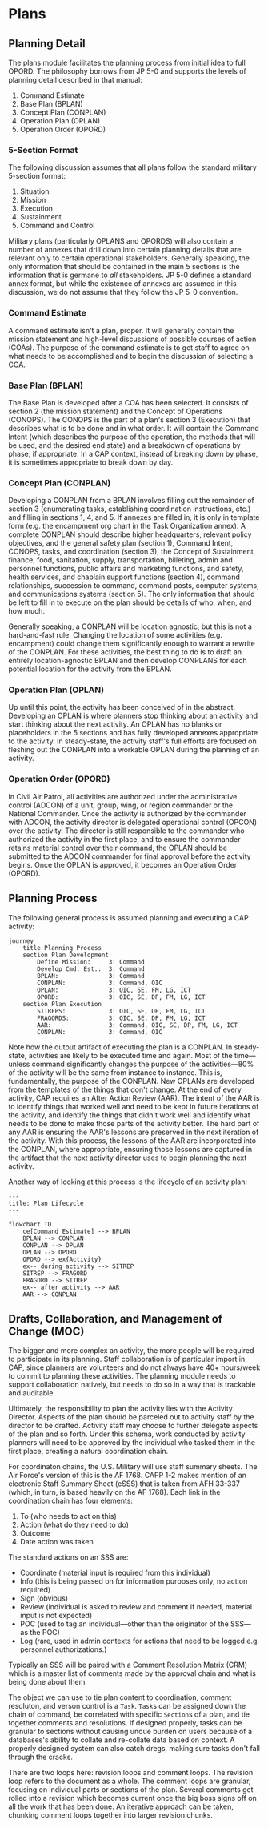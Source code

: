 # Plans

## Planning Detail

The plans module facilitates the planning process from initial idea to full OPORD.
The philosophy borrows from JP 5-0 and supports the levels of planning detail
described in that manual:

1. Command Estimate
2. Base Plan (BPLAN)
3. Concept Plan (CONPLAN)
4. Operation Plan (OPLAN)
5. Operation Order (OPORD)

### 5-Section Format

The following discussion assumes that all plans follow the standard military 
5-section format:

1. Situation
2. Mission
3. Execution
4. Sustainment
5. Command and Control

Military plans (particularly OPLANS and OPORDS) will also contain a number of
annexes that drill down into certain planning details that are relevant only
to certain operational stakeholders. Generally speaking, the only information
that should be contained in the main 5 sections is the information that is germane
to *all* stakeholders. JP 5-0 defines a standard annex format, but while the 
existence of annexes are assumed in this discussion, we do not assume that they
follow the JP 5-0 convention.

### Command Estimate

A command estimate isn't a plan, proper. It will generally contain the mission 
statement and high-level discussions of possible courses of action (COAs). The
purpose of the command estimate is to get staff to agree on what needs to be 
accomplished and to begin the discussion of selecting a COA.

### Base Plan (BPLAN)

The Base Plan is developed after a COA has been selected. It consists of section 2
(the mission statement) and the Concept of Operations (CONOPS). The CONOPS is the 
part of a plan's section 3 (Execution) that describes what is to be done and in what 
order. It will contain the Command Intent (which describes the purpose of the 
operation, the methods that will be used, and the desired end state) and a breakdown 
of operations by phase, if appropriate. In a CAP context, instead of breaking down by 
phase, it is sometimes appropriate to break down by day.

### Concept Plan (CONPLAN)

Developing a CONPLAN from a BPLAN involves filling out the remainder of section 3
(enumerating tasks, establishing coordination instructions, etc.) and filling in
sections 1, 4, and 5. If annexes are filled in, it is only in template form (e.g.
the encampment org chart in the Task Organization annex). A complete CONPLAN should
describe higher headquarters, relevant policy objectives, and the general safety
plan (section 1), Command Intent, CONOPS, tasks, and coordination (section 3), the
Concept of Sustainment, finance, food, sanitation, supply, transportation, billeting, 
admin and personnel functions, public affairs and marketing functions, and safety, 
health services, and chaplain support functions (section 4), command relationships, 
succession to command, command posts, computer systems, and communications systems
(section 5). The only information that should be left to fill in to execute on the
plan should be details of who, when, and how much. 

Generally speaking, a CONPLAN will be location agnostic, but this is not a
hard-and-fast rule. Changing the location of some activities (e.g. encampment) could 
change them significantly enough to warrant a rewrite of the CONPLAN. For these
activities, the best thing to do is to draft an entirely location-agnostic BPLAN and
then develop CONPLANS for each potential location for the activity from the BPLAN.

### Operation Plan (OPLAN)

Up until this point, the activity has been conceived of in the abstract. Developing
an OPLAN is where planners stop thinking about an activity and start thinking about 
the next activity. An OPLAN has no blanks or placeholders in the 5 sections and has
fully developed annexes appropriate to the activity. In steady-state, the activity
staff's full efforts are focused on fleshing out the CONPLAN into a workable OPLAN
during the planning of an activity.

### Operation Order (OPORD)

In Civil Air Patrol, all activities are authorized under the administrative control
(ADCON) of a unit, group, wing, or region commander or the National Commander. Once 
the activity is authorized by the commander with ADCON, the activity director is
delegated operational control (OPCON) over the activity. The director is still
responsible to the commander who authorized the activity in the first place, and to
ensure the commander retains material control over their command, the OPLAN should
be submitted to the ADCON commander for final approval before the activity begins.
Once the OPLAN is approved, it becomes an Operation Order (OPORD).

## Planning Process

The following general process is assumed planning and executing a CAP activity:

```mermaid
journey
    title Planning Process
    section Plan Development
        Define Mission:     3: Command
        Develop Cmd. Est.:  3: Command
        BPLAN:              3: Command
        CONPLAN:            3: Command, OIC
        OPLAN:              3: OIC, SE, FM, LG, ICT
        OPORD:              3: OIC, SE, DP, FM, LG, ICT
    section Plan Execution
        SITREPS:            3: OIC, SE, DP, FM, LG, ICT
        FRAGORDS:           3: OIC, SE, DP, FM, LG, ICT 
        AAR:                3: Command, OIC, SE, DP, FM, LG, ICT 
        CONPLAN:            3: Command, OIC
```

Note how the output artifact of executing the plan is a CONPLAN. In steady-state,
activities are likely to be executed time and again. Most of the time&mdash;unless
command significantly changes the purpose of the activities&mdash;80% of the activity
will be the same from instance to instance. This is, fundamentally, the purpose of
the CONPLAN. New OPLANs are developed from the templates of the things that don't
change. At the end of every activity, CAP requires an After Action Review (AAR). The
intent of the AAR is to identify things that worked well and need to be kept in
future iterations of the activity, and identify the things that didn't work well and
identify what needs to be done to make those parts of the activity better. The hard
part of any AAR is ensuring the AAR's lessons are preserved in the next iteration of
the activity. With this process, the lessons of the AAR are incorporated into the
CONPLAN, where appropriate, ensuring those lessons are captured in the artifact that
the next activity director uses to begin planning the next activity.

Another way of looking at this process is the lifecycle of an activity plan:

```mermaid
---
title: Plan Lifecycle
---

flowchart TD
    ce[Command Estimate] --> BPLAN
    BPLAN --> CONPLAN
    CONPLAN --> OPLAN
    OPLAN --> OPORD
    OPORD --> ex{Activity}
    ex-- during activity --> SITREP
    SITREP --> FRAGORD
    FRAGORD --> SITREP
    ex-- after activity --> AAR
    AAR --> CONPLAN
```

## Drafts, Collaboration, and Management of Change (MOC)

The bigger and more complex an activity, the more people will be required to participate
in its planning. Staff collaboration is of particular import in CAP, since planners are
volunteers and do not always have 40+ hours/week to commit to planning these activities.
The planning module needs to support collaboration natively, but needs to do so in a way
that is trackable and auditable.

Ultimately, the responsibility to plan the activity lies with the Activity Director.
Aspects of the plan should be parceled out to activity staff by the director to be
drafted. Activity staff may choose to further delegate aspects of the plan and so forth.
Under this schema, work conducted by activity planners will need to be approved by the
individual who tasked them in the first place, creating a natural coordination chain.

For coordinaton chains, the U.S. Military will use staff summary sheets. The Air Force's
version of this is the AF 1768. CAPP 1-2 makes mention of an electronic Staff Summary
Sheet (eSSS) that is taken from AFH 33-337 (which, in turn, is based heavily on the
AF 1768). Each link in the coordination chain has four elements:

1. To (who needs to act on this)
2. Action (what do they need to do)
3. Outcome
4. Date action was taken

The standard actions on an SSS are:

- Coordinate (material input is required from this individual)
- Info (this is being passed on for information purposes only, no action required)
- Sign (obvious)
- Review (individual is asked to review and comment if needed, material input is not expected)
- POC (used to tag an individual&mdash;other than the originator of the SSS&mdash; as the POC)
- Log (rare, used in admin contexts for actions that need to be logged e.g. personnel authorizations.)

Typically an SSS will be paired with a Comment Resolution Matrix (CRM) which is a 
master list of comments made by the approval chain and what is being done about them.

The object we can use to tie plan content to coordination, comment resoluton, and
verson control is a `Task`. `Task`s can be assigned down the chain of command, be
correlated with specific `Section`s of a plan, and tie together comments and 
resolutions. If designed properly, tasks can be granular to sections without causing 
undue burden on users because of a databases's ability to collate and re-collate data
based on context. A properly designed system can also catch dregs, making sure tasks
don't fall through the cracks.

There are two loops here: revision loops and comment loops. The revision loop refers
to the document as a whole. The comment loops are granular, focusing on individual
parts or sections of the plan. Several comments get rolled into a revision which
becomes current once the big boss signs off on all the work that has been done. An
iterative approach can be taken, chunking comment loops together into larger revision
chunks.
